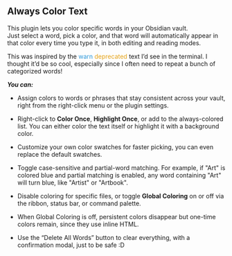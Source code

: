 ## Always Color Text

This plugin lets you color specific words in your Obsidian vault.  
Just select a word, pick a color, and that word will automatically appear in that color every time you type it, in both editing and reading modes.

This was inspired by the <span style="color: #2d98da">warn</span> <span style="color: #e5a216">deprecated</span> text I’d see in the terminal. I thought it’d be so cool, especially since I often need to repeat a bunch of categorized words!

***You can:***

- Assign colors to words or phrases that stay consistent across your vault, right from the right-click menu or the plugin settings.
    
- Right-click to **Color Once**, **Highlight Once**, or add to the always-colored list. You can either color the text itself or highlight it with a background color.
    
- Customize your own color swatches for faster picking, you can even replace the default swatches.
    
- Toggle case-sensitive and partial-word matching. For example, if "Art" is colored blue and partial matching is enabled, any word containing "Art" will turn blue, like "Artist" or "Artbook".
    
- Disable coloring for specific files, or toggle **Global Coloring** on or off via the ribbon, status bar, or command palette.
    
- When Global Coloring is off, persistent colors disappear but one-time colors remain, since they use inline HTML.
    
- Use the “Delete All Words” button to clear everything, with a confirmation modal, just to be safe :D
